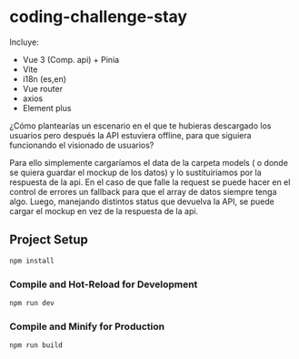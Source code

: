 # coding-challenge-stay

Incluye: 
- Vue 3 (Comp. api) + Pinia
- Vite
- i18n (es,en)
- Vue router
- axios
- Element plus

¿Cómo plantearías un escenario en el que te hubieras descargado los usuarios pero después la API estuviera offline, para que siguiera funcionando el visionado de usuarios?

Para ello simplemente cargaríamos el data de la carpeta models ( o donde se quiera guardar el mockup de los datos) y lo sustituiriamos por la respuesta de la api. En el caso de que falle la request se puede hacer en el control de errores un fallback para que el array de datos siempre tenga algo. Luego, manejando distintos status que devuelva la API, se puede cargar el mockup en vez de la respuesta de la api.

## Project Setup

```sh
npm install
```

### Compile and Hot-Reload for Development

```sh
npm run dev
```

### Compile and Minify for Production

```sh
npm run build
```
